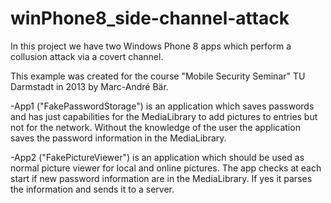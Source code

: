 # winPhone8_side-channel-attack
In this project we have two Windows Phone 8 apps which perform a collusion attack via a covert channel.

This example was created for the course "Mobile Security Seminar" TU Darmstadt in 2013 by Marc-André Bär.

-App1 ("FakePasswordStorage") is an application which saves passwords and has just capabilities for the MediaLibrary to add pictures to entries but not for the network.
Without the knowledge of the user the application saves the password information in the MediaLibrary.

-App2 ("FakePictureViewer") is an application which should be used as normal picture viewer for local and online pictures. 
The app checks at each start if new password information are in the MediaLibrary. If yes it parses the information and sends it to a server.

